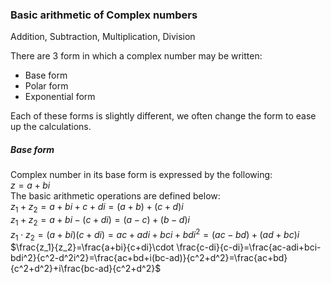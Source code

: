 ### Basic arithmetic of Complex numbers
Addition, Subtraction, Multiplication, Division

There are 3 form in which a complex number may be written:

- Base form
- Polar form
- Exponential form

Each of these forms is slightly different, we often change the form to ease up the calculations.

##### Base form

Complex number in its base form is expressed by the following:<br>
$z=a+bi$<br>
The basic arithmetic operations are defined below:<br>
$z_1+z_2=a+bi+c+di=(a+b)+(c+d)i$<br>
$z_1+z_2=a+bi-(c+di)=(a-c)+(b-d)i$<br>
$z_1\cdot z_2 = (a+bi)(c+di)=ac+adi+bci+bdi^2=(ac-bd)+(ad+bc)i$<br>
$\frac{z_1}{z_2}=\frac{a+bi}{c+di}\cdot \frac{c-di}{c-di}=\frac{ac-adi+bci-bdi^2}{c^2-d^2i^2}=\frac{ac+bd+i(bc-ad)}{c^2+d^2}=\frac{ac+bd}{c^2+d^2}+i\frac{bc-ad}{c^2+d^2}$<br>



